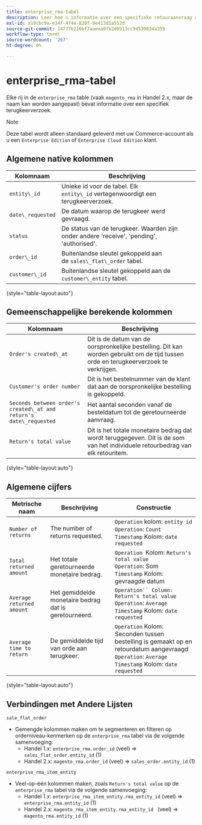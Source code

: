```yaml
---
title: enterprise_rma-tabel
description: Leer hoe u informatie over een specifieke retouraanvraag analyseert.
exl-id: a19cbc9a-e34f-4f4e-820f-9e413d1a552d
source-git-commit: 14777b216bf7aaeea0fb2d0513cc94539034a359
workflow-type: tm+mt
source-wordcount: '267'
ht-degree: 0%

---
```


# enterprise_rma-tabel

Elke rij in de `enterprise_rma` table (vaak `magento_rma` in Handel 2.x, maar de naam kan worden aangepast) bevat informatie over een specifiek terugkeerverzoek.

>[!NOTE]
>
>Deze tabel wordt alleen standaard geleverd met uw Commerce-account als u een `Enterprise Edition` of `Enterprise Cloud Edition` klant.

## Algemene native kolommen

| **Kolomnaam** | **Beschrijving** |
|---|---|
| `entity\_id` | Unieke id voor de tabel. Elk `entity\_id` vertegenwoordigt een terugkeerverzoek. |
| `date\_requested` | De datum waarop de terugkeer werd gevraagd. |
| `status` | De status van de terugkeer. Waarden zijn onder andere &#39;receive&#39;, &#39;pending&#39;, &#39;authorised&#39;. |
| `order\_id` | Buitenlandse sleutel gekoppeld aan de `sales\_flat\_order` tabel. |
| `customer\_id` | Buitenlandse sleutel gekoppeld aan de `customer\_entity` tabel. |

{style="table-layout:auto"}

## Gemeenschappelijke berekende kolommen

| **Kolomnaam** | **Beschrijving** |
|---|---|
| `Order's created\_at` | Dit is de datum van de oorspronkelijke bestelling. Dit kan worden gebruikt om de tijd tussen orde en terugkeerverzoek te verkrijgen. |
| `Customer's order number` | Dit is het bestelnummer van de klant dat aan de oorspronkelijke bestelling is gekoppeld. |
| `Seconds between order's created\_at and return's date\_requested` | Het aantal seconden vanaf de besteldatum tot de geretourneerde aanvraag. |
| `Return's total value` | Dit is het totale monetaire bedrag dat wordt teruggegeven. Dit is de som van het individuele retourbedrag van elk retouritem. |

{style="table-layout:auto"}

## Algemene cijfers

| **Metrische naam** | **Beschrijving** | **Constructie** |
|---|---|---|
| `Number of returns` | The number of returns requested. | `Operation` kolom: `entity id`<br>`Operation`: `Count`<br>`Timestamp` Kolom: `date requested` |
| `Total returned amount` | Het totale geretourneerde monetaire bedrag. | `Operation `Kolom: `Return's total value`<br>`Operation`: Som<br>`Timestamp` Kolom: gevraagde datum |
| `Average returned amount` | Het gemiddelde monetaire bedrag dat is geretourneerd. | `Operation`` Column: Return's total value`<br>`Operation`: `Average`<br>`Timestamp` Kolom: `date requested` |
| `Average time to return` | De gemiddelde tijd van orde aan terugkeer. | `Operation` Kolom: Seconden tussen bestelling is gemaakt op en retourdatum aangevraagd<br>`Operation`: `Average`<br>`Timestamp` Kolom: `date requested` |

{style="table-layout:auto"}

## Verbindingen met Andere Lijsten

`sale_flat_order`

* Gemengde kolommen maken om te segmenteren en filteren op orderniveau-kenmerken op de `enterprise_rma` tabel via de volgende samenvoeging:
   * Handel 1.x: `enterprise_rma.order_id` (veel) => `sales_flat_order.entity_id` (1)
   * Handel 2.x: `magento_rma.order_id` (veel) => `sales_order.entity_id` (1)

`enterprise_rma_item_entity`

* Veel-op-één kolommen maken, zoals `Return's total value` op de `enterprise_rma` tabel via de volgende samenvoeging:
   * Handel 1.x: `enterprise_rma_item_entity.rma_entity_id` (veel) => `enterprise_rma.entity_id` (1)
   * Handel 2.x: `magento_rma_item_entity.rma_entity_id ` (veel) => `magento_rma.entity_id` (1)
